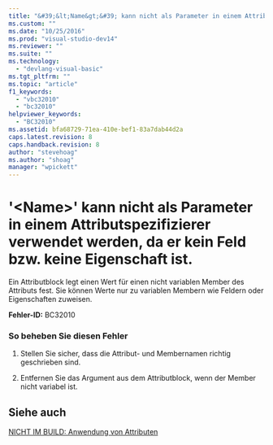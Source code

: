 ```yaml
---
title: "&#39;&lt;Name&gt;&#39; kann nicht als Parameter in einem Attributspezifizierer verwendet werden, da er kein Feld bzw. keine Eigenschaft ist. | Microsoft Docs"
ms.custom: ""
ms.date: "10/25/2016"
ms.prod: "visual-studio-dev14"
ms.reviewer: ""
ms.suite: ""
ms.technology: 
  - "devlang-visual-basic"
ms.tgt_pltfrm: ""
ms.topic: "article"
f1_keywords: 
  - "vbc32010"
  - "bc32010"
helpviewer_keywords: 
  - "BC32010"
ms.assetid: bfa68729-71ea-410e-bef1-83a7dab44d2a
caps.latest.revision: 8
caps.handback.revision: 8
author: "stevehoag"
ms.author: "shoag"
manager: "wpickett"
---
```

# &#39;&lt;Name&gt;&#39; kann nicht als Parameter in einem Attributspezifizierer verwendet werden, da er kein Feld bzw. keine Eigenschaft ist.
Ein Attributblock legt einen Wert für einen nicht variablen Member des Attributs fest. Sie können Werte nur zu variablen Membern wie Feldern oder Eigenschaften zuweisen.  
  
 **Fehler\-ID:** BC32010  
  
### So beheben Sie diesen Fehler  
  
1.  Stellen Sie sicher, dass die Attribut\- und Membernamen richtig geschrieben sind.  
  
2.  Entfernen Sie das Argument aus dem Attributblock, wenn der Member nicht variabel ist.  
  
## Siehe auch  
 [NICHT IM BUILD: Anwendung von Attributen](http://msdn.microsoft.com/de-de/2b1703ed-4437-49b3-bc0b-568094324f47)